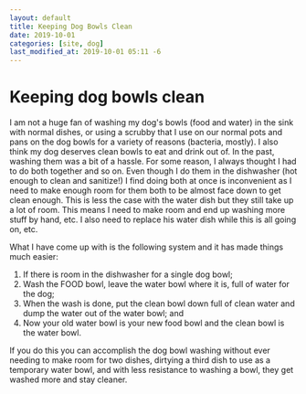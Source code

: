 ```yaml
---
layout: default
title: Keeping Dog Bowls Clean
date: 2019-10-01
categories: [site, dog]
last_modified_at: 2019-10-01 05:11 -6
---
```


# Keeping dog bowls clean

I am not a huge fan of washing my dog's bowls (food and water) in the sink with normal dishes, or using a scrubby that I use on our normal pots and pans on the dog bowls for a variety of reasons (bacteria, mostly). I also think my dog deserves clean bowls to eat and drink out of. In the past, washing them was a bit of a hassle. For some reason, I always thought I had to do both together and so on. Even though I do them in the dishwasher (hot enough to clean and sanitize!) I find doing both at once is inconvenient as I need to make enough room for them both to be almost face down to get clean enough. This is less the case with the water dish but they still take up a lot of room. This means I need to make room and end up washing more stuff by hand, etc. I also need to replace his water dish while this is all going on, etc. 

What I have come up with is the following system and it has made things much easier:

1. If there is room in the dishwasher for a single dog bowl;
2. Wash the FOOD bowl, leave the water bowl where it is, full of water for the dog;
3. When the wash is done, put the clean bowl down full of clean water and dump the water out of the water bowl; and
4. Now your old water bowl is your new food bowl and the clean bowl is the water bowl.

If you do this you can accomplish the dog bowl washing without ever needing to make room for two dishes, dirtying a third dish to use as a temporary water bowl, and with less resistance to washing a bowl, they get washed more and stay cleaner. 
